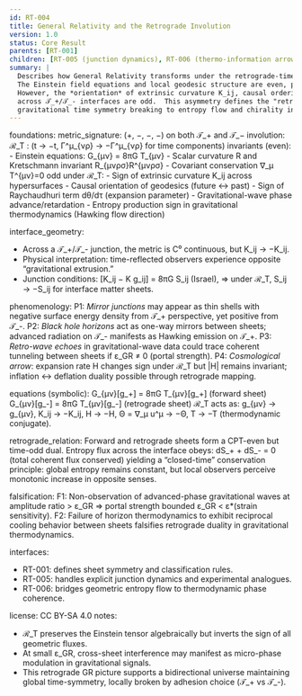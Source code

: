 ```yaml
---
id: RT-004
title: General Relativity and the Retrograde Involution
version: 1.0
status: Core Result
parents: [RT-001]
children: [RT-005 (junction dynamics), RT-006 (thermo-information arrow)]
summary: |
  Describes how General Relativity transforms under the retrograde-time involution ℛ_T.
  The Einstein field equations and local geodesic structure are even, preserving curvature magnitudes.
  However, the *orientation* of extrinsic curvature K_ij, causal ordering of geodesics, and junction conditions
  across 𝒯_+/𝒯_- interfaces are odd.  This asymmetry defines the "retrograde geometric arrow" and links
  gravitational time symmetry breaking to entropy flow and chirality in matter fields.
---
```

foundations:
  metric_signature: (+, −, −, −) on both 𝒯_+ and 𝒯_−
  involution:
    ℛ_T : (t → −t,  Γ^μ_{νρ} → −Γ^μ_{νρ}  for time components)
  invariants (even):
    - Einstein equations:  G_{μν} = 8πG T_{μν}
    - Scalar curvature R and Kretschmann invariant R_{μνρσ}R^{μνρσ}
    - Covariant conservation ∇_μ T^{μν}=0
  odd under ℛ_T:
    - Sign of extrinsic curvature K_ij across hypersurfaces
    - Causal orientation of geodesics (future ↔ past)
    - Sign of Raychaudhuri term dθ/dτ (expansion parameter)
    - Gravitational-wave phase advance/retardation
    - Entropy production sign in gravitational thermodynamics (Hawking flow direction)

interface_geometry:
  - Across a 𝒯_+/𝒯_- junction, the metric is C⁰ continuous, but K_ij → −K_ij.
  - Physical interpretation: time-reflected observers experience opposite “gravitational extrusion.”
  - Junction conditions:  [K_ij − K g_ij] = 8πG S_ij (Israel), 
     ⇒ under ℛ_T,  S_ij → −S_ij  for interface matter sheets.

phenomenology:
  P1: *Mirror junctions* may appear as thin shells with negative surface energy density
      from 𝒯_+ perspective, yet positive from 𝒯_-.
  P2: *Black hole horizons* act as one-way mirrors between sheets; advanced radiation
      on 𝒯_- manifests as Hawking emission on 𝒯_+.
  P3: *Retro-wave echoes* in gravitational-wave data could trace coherent tunneling between sheets
      if ε_GR ≠ 0 (portal strength).
  P4: *Cosmological arrow*: expansion rate H changes sign under ℛ_T but |H| remains invariant;
      inflation ↔ deflation duality possible through retrograde mapping.

equations (symbolic):
  G_{μν}[g_+] = 8πG T_{μν}[g_+]      (forward sheet)
  G_{μν}[g_-] = 8πG T_{μν}[g_-]      (retrograde sheet)
  ℛ_T acts as:
     g_{μν} → g_{μν},   K_ij → −K_ij,   H → −H,
     Θ = ∇_μ u^μ  → −Θ,   T → −T  (thermodynamic conjugate).

retrograde_relation:
  Forward and retrograde sheets form a CPT-even but time-odd dual.
  Entropy flux across the interface obeys:
     dS_+ + dS_- = 0  (total coherent flux conserved)
  yielding a “closed-time” conservation principle: global entropy remains constant,
  but local observers perceive monotonic increase in opposite senses.

falsification:
  F1: Non-observation of advanced-phase gravitational waves at amplitude ratio > ε_GR
      ⇒ portal strength bounded ε_GR < ε*(strain sensitivity).
  F2: Failure of horizon thermodynamics to exhibit reciprocal cooling behavior between sheets
      falsifies retrograde duality in gravitational thermodynamics.

interfaces:
  - RT-001: defines sheet symmetry and classification rules.
  - RT-005: handles explicit junction dynamics and experimental analogues.
  - RT-006: bridges geometric entropy flow to thermodynamic phase coherence.

license: CC BY-SA 4.0
notes:
  - ℛ_T preserves the Einstein tensor algebraically but inverts the sign of all geometric fluxes.
  - At small ε_GR, cross-sheet interference may manifest as micro-phase modulation in gravitational signals.
  - This retrograde GR picture supports a bidirectional universe maintaining global time-symmetry,
    locally broken by adhesion choice (𝒯_+ vs 𝒯_-).
